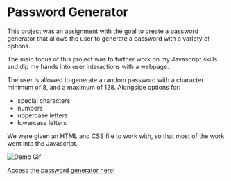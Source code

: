 # Password Generator 

This project was an assignment with the goal to create a password generator that allows the user to generate a password with a variety of options.

The main focus of this project was to further work on my Javascript skills and dip my hands into user interactions with a webpage.

The user is allowed to generate a random password with a character minimum of 8, and a maximum of 128. Alongside options for:
* special characters 
* numbers
* uppercase letters 
* lowercase letters

We were given an HTML and CSS file to work with, so that most of the work went into the Javascript.

![Demo Gif](Develop/passwordgeneratordemo.gif)

[Access the password generator here!](https://dowon7.github.io/Password-Generator/)
